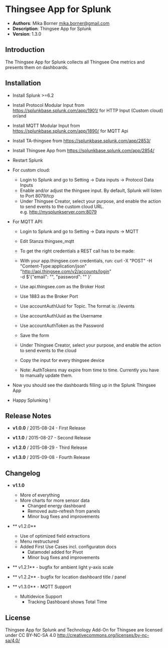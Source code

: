 # Thingsee App for Splunk

- **Authors**:          Mika Borner <mika.borner@gmail.com>
- **Description**:      Thingsee App for Splunk
- **Version**:          1.3.0

## Introduction
The Thingsee App for Splunk collects all Thingsee One metrics and presents them on dashboards.

## Installation

- Install Splunk >=6.2 

- Install Protocol Modular Input from  https://splunkbase.splunk.com/app/1901/ for HTTP Input (Custom cloud)
 or/and
- Install  MQTT Modular Input from https://splunkbase.splunk.com/app/1890/ for MQTT Api

- Install TA-thingsee from https://splunkbase.splunk.com/app/2853/
- Install Thingsee App from https://splunkbase.splunk.com/app/2854/
- Restart Splunk

- For custom cloud:
  - Login to Splunk and go to Setting -> Data inputs -> Protocol Data Inputs
  - Enable and/or adjust the thingsee input. By default, Splunk will listen to Port 8079/tcp 
  - Under Thingsee Creator, select your purpose, and enable the action to send events to the custom cloud URL. \
    e.g. http://mysplunkserver.com:8079

- For MQTT API:
  - Login to Splunk and go to Setting -> Data inputs -> MQTT
  - Edit Stanza thingsee_mqtt
  - To get the right credentials a REST call has to be made:
  - With your app.thingsee.com credentials, run:
        curl -X "POST" -H "Content-Type:application/json" \
        "http://api.thingsee.com/v2/accounts/login" \
        -d $'{"email": "<email>", "password": "<password>" }'

  - Use api.thingsee.com as the Broker Host
  - Use 1883 as the Broker Port
  - Use accountAuthUuid for Topic. The format is: /<accountAuthUuid>/events
  - Use accountAuthUuid as the Username
  - Use accountAuthToken as the Password
  - Save the form
  - Under Thingsee Creator, select your purpose, and enable the action to send events to the cloud
  - Copy the input for every thingsee device
  - Note: AuthTokens may expire from time to time. Currently you have to manually update them.

- Now you should see the dashboards filling up in the Splunk Thingsee App
- Happy Splunking !

## Release Notes
- **v1.0.0**    /       2015-08-24
        - First Release   

- **v1.1.0**   /        2015-08-27
        - Second Release

- **v1.2.0**   /	2015-08-29
        - Third Release

- **v1.3.0**   /        2015-09-08
        - Fourth Release

## Changelog

- **v1.1.0**  
	- More of everything
	- More charts for more sensor data
        - Changed energy dashboard
        - Removed auto-refresh from panels
        - Minor bug fixes and improvements

- ** v1.2.0**
	- Use of optimized field extractions
	- Menu restructured
	- Added First Use Cases incl. configuraton docs
        - Datamodel added for Pivot
        - Minor bug fixes and improvements

- ** v1.2.1**
        - bugfix for ambient light y-axis scale

- ** v1.2.2**
        - bugfix for location dashboard title / panel

- ** v1.3.0**
        - MQTT Support
	- Multidevice Support
        - Tracking Dashboard shows Total Time

## License

Thingsee App for Splunk and Technology Add-On for Thingsee are licensed under CC BY-NC-SA 4.0 http://creativecommons.org/licenses/by-nc-sa/4.0/
